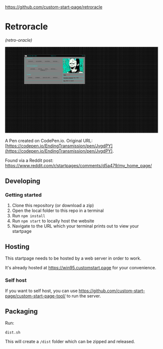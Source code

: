 https://github.com/custom-start-page/retroracle

# Retroracle

*(retro-oracle)*

![preview image](/src/manifest/preview.png)

A Pen created on CodePen.io. Original URL: [https://codepen.io/EndingTransmission/pen/JvgdPY](https://codepen.io/EndingTransmission/pen/JvgdPY).

Found via a Reddit post: https://www.reddit.com/r/startpages/comments/d5a479/my_home_page/

## Developing

### Getting started

1. Clone this repository (or download a zip)
1. Open the local folder to this repo in a terminal
1. Run `npm install`
1. Run `npm start` to locally host the website
1. Navigate to the URL which your terminal prints out to view your startpage

## Hosting

This startpage needs to be hosted by a web server in order to work.

It's already hosted at https://win95.customstart.page for your convenience.

### Self host

If you want to self host, you can use https://github.com/custom-start-page/custom-start-page-tool/ to run the server.

## Packaging

Run:

```
dist.sh
```

This will create a `/dist` folder which can be zipped and released.
